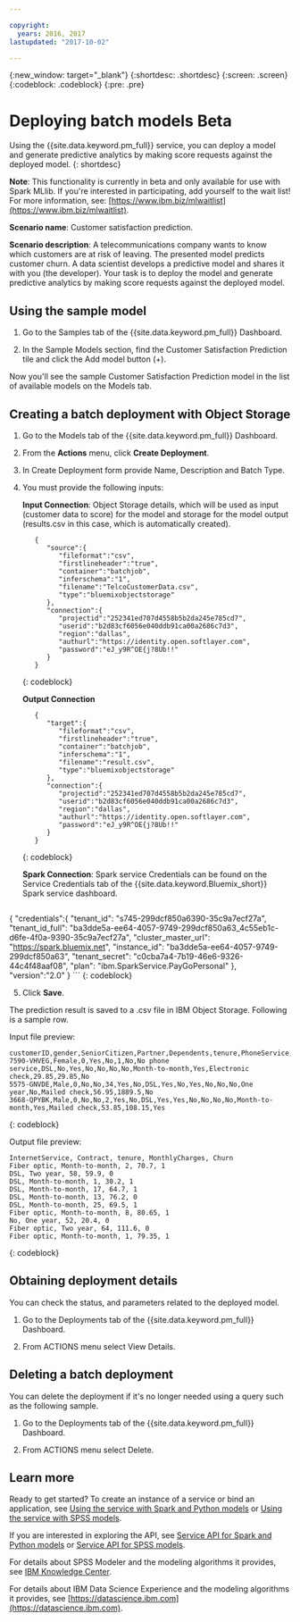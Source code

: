 ```yaml
---

copyright:
  years: 2016, 2017
lastupdated: "2017-10-02"

---
```


{:new_window: target="_blank"}
{:shortdesc: .shortdesc}
{:screen: .screen}
{:codeblock: .codeblock}
{:pre: .pre}

# Deploying batch models <span class='tag--beta'>Beta</span>

Using the {{site.data.keyword.pm_full}} service, you can deploy a model and
generate predictive analytics by making score requests against
the deployed model.
{: shortdesc}

**Note**: This functionality is currently in beta and only available
for use with Spark MLlib. If you're interested in participating, add yourself to the wait list! For more information, see: [https://www.ibm.biz/mlwaitlist](https://www.ibm.biz/mlwaitlist).

**Scenario name**: Customer satisfaction prediction.

**Scenario description**: A telecommunications company wants to know
which customers are at risk of leaving. The presented model
predicts customer churn. A data scientist develops a predictive
model and shares it with you (the developer). Your task is to
deploy the model and generate predictive analytics by making
score requests against the deployed model.

## Using the sample model

1.  Go to the Samples tab of the {{site.data.keyword.pm_full}} Dashboard.

2.  In the Sample Models section, find the Customer Satisfaction Prediction tile and click the Add model button (+).

Now you'll see the sample Customer Satisfaction Prediction model
in the list of available models on the Models tab.

## Creating a batch deployment with Object Storage

1.  Go to the Models tab of the {{site.data.keyword.pm_full}} Dashboard.

2.  From the **Actions** menu, click **Create Deployment**.

3.  In Create Deployment form provide Name, Description and Batch Type.

4.  You must provide the following inputs:

    **Input Connection**: Object Storage details, which will be used as input (customer data to score) for the model and storage for the model output (results.csv in this case, which is automatically created).

    ```
       {
          "source":{
             "fileformat":"csv",
             "firstlineheader":"true",
             "container":"batchjob",
             "inferschema":"1",
             "filename":"TelcoCustomerData.csv",
             "type":"bluemixobjectstorage"
          },
          "connection":{
             "projectid":"252341ed707d4558b5b2da245e785cd7",
             "userid":"b2d83cf6056e040ddb91ca00a2686c7d3",
             "region":"dallas",
             "authurl":"https://identity.open.softlayer.com",
             "password":"eJ_y9R^OE{j?8Ub!!"
          }
       }
    ```
    {: codeblock}

    **Output Connection**

    ```
       {
          "target":{
             "fileformat":"csv",
             "firstlineheader":"true",
             "container":"batchjob",
             "inferschema":"1",
             "filename":"result.csv",
             "type":"bluemixobjectstorage"
          },
          "connection":{
             "projectid":"252341ed707d4558b5b2da245e785cd7",
             "userid":"b2d83cf6056e040ddb91ca00a2686c7d3",
             "region":"dallas",
             "authurl":"https://identity.open.softlayer.com",
             "password":"eJ_y9R^OE{j?8Ub!!"
          }
       }
    ```
    {: codeblock}

    **Spark Connection**: Spark service Credentials can be found on the Service Credentials tab of the {{site.data.keyword.Bluemix_short}} Spark service dashboard.

    ```
{
    "credentials":{
      "tenant_id": "s745-299dcf850a6390-35c9a7ecf27a",
      "tenant_id_full": "ba3dde5a-ee64-4057-9749-299dcf850a63_4c55eb1c-d6fe-4f0a-9390-35c9a7ecf27a",
      "cluster_master_url": "https://spark.bluemix.net",
      "instance_id": "ba3dde5a-ee64-4057-9749-299dcf850a63",
      "tenant_secret": "c0cba7a4-7b19-46e6-9326-44c4f48aaf08",
      "plan": "ibm.SparkService.PayGoPersonal"
    },
    "version":"2.0"
}
    ```
    {: codeblock}

5.  Click **Save**.

The prediction result is saved to a .csv file in IBM Object Storage. Following is a sample row.

Input file preview:

```
customerID,gender,SeniorCitizen,Partner,Dependents,tenure,PhoneService,MultipleLines,InternetService,OnlineSecurity,OnlineBackup,DeviceProtection,TechSupport,StreamingTV,StreamingMovies,Contract,PaperlessBilling,PaymentMethod,MonthlyCharges,TotalCharges,Churn
7590-VHVEG,Female,0,Yes,No,1,No,No phone service,DSL,No,Yes,No,No,No,No,Month-to-month,Yes,Electronic check,29.85,29.85,No
5575-GNVDE,Male,0,No,No,34,Yes,No,DSL,Yes,No,Yes,No,No,No,One year,No,Mailed check,56.95,1889.5,No
3668-QPYBK,Male,0,No,No,2,Yes,No,DSL,Yes,Yes,No,No,No,No,Month-to-month,Yes,Mailed check,53.85,108.15,Yes
```
{: codeblock}

Output file preview:

```
InternetService, Contract, tenure, MonthlyCharges, Churn
Fiber optic, Month-to-month, 2, 70.7, 1
DSL, Two year, 58, 59.9, 0
DSL, Month-to-month, 1, 30.2, 1
DSL, Month-to-month, 17, 64.7, 1
DSL, Month-to-month, 13, 76.2, 0
DSL, Month-to-month, 25, 69.5, 1
Fiber optic, Month-to-month, 8, 80.65, 1
No, One year, 52, 20.4, 0
Fiber optic, Two year, 64, 111.6, 0
Fiber optic, Month-to-month, 1, 79.35, 1
```
{: codeblock}


## Obtaining deployment details

You can check the status, and parameters related to the deployed model.

1. Go to the Deployments tab of the {{site.data.keyword.pm_full}}
   Dashboard.

2. From ACTIONS menu select View Details.


## Deleting a batch deployment

You can delete the deployment if it's no longer needed using a
query such as the following sample.

1. Go to the Deployments tab of the {{site.data.keyword.pm_full}}
   Dashboard.

2. From ACTIONS menu select Delete.

## Learn more

Ready to get started? To create an instance of a service or bind
an application, see [Using the service with Spark and Python models](using_pm_service_dsx.html) or
[Using the service with SPSS models](using_pm_service.html).

If you are interested in exploring the API, see [Service API for Spark and Python models](pm_service_api_spark.html) or [Service
API for SPSS models](pm_service_api_spss.html).

For details about SPSS Modeler and the modeling algorithms it
provides, see [IBM Knowledge Center](https://www.ibm.com/support/knowledgecenter/SS3RA7).

For details about IBM Data Science Experience and the modeling
algorithms it provides, see [https://datascience.ibm.com](https://datascience.ibm.com).